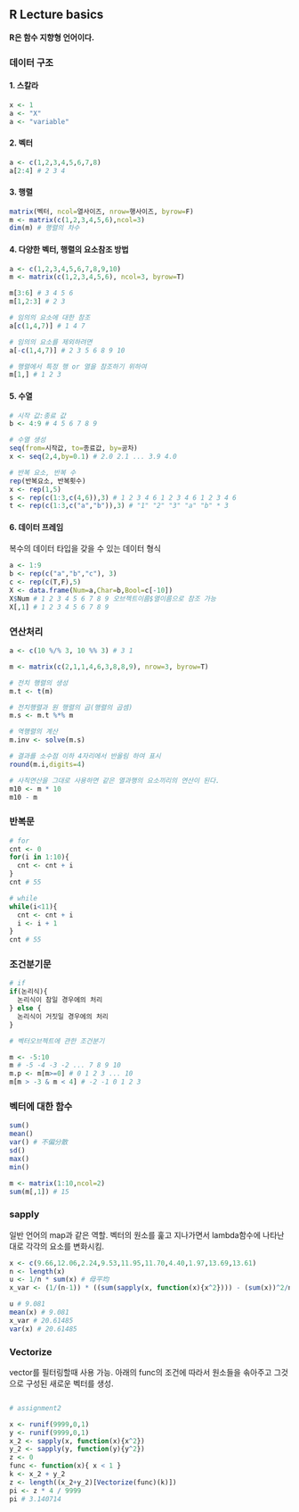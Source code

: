 ## R Lecture basics

**R은 함수 지향형 언어이다.**

### 데이터 구조

#### 1. 스칼라
```R
x <- 1
a <- "X"
a <- "variable"
```

#### 2. 벡터
```R
a <- c(1,2,3,4,5,6,7,8)
a[2:4] # 2 3 4
```

#### 3. 행렬
```R
matrix(벡터, ncol=열사이즈, nrow=행사이즈, byrow=F)
m <- matrix(c(1,2,3,4,5,6),ncol=3)
dim(m) # 행렬의 차수
```

#### 4. 다양한 벡터, 행렬의 요소참조 방법
```R
a <- c(1,2,3,4,5,6,7,8,9,10)
m <- matrix(c(1,2,3,4,5,6), ncol=3, byrow=T)

m[3:6] # 3 4 5 6
m[1,2:3] # 2 3

# 임의의 요소에 대한 참조
a[c(1,4,7)] # 1 4 7

# 임의의 요소를 제외하려면
a[-c(1,4,7)] # 2 3 5 6 8 9 10

# 행렬에서 특정 행 or 열을 참조하기 위하여
m[1,] # 1 2 3
```

#### 5. 수열
```R
# 시작 값:종료 값
b <- 4:9 # 4 5 6 7 8 9

# 수열 생성
seq(from=시작값, to=종료값, by=공차)
x <- seq(2,4,by=0.1) # 2.0 2.1 ... 3.9 4.0

# 반복 요소, 반복 수
rep(반복요소, 반복횟수)
x <- rep(1,5)
s <- rep(c(1:3,c(4,6)),3) # 1 2 3 4 6 1 2 3 4 6 1 2 3 4 6
t <- rep(c(1:3,c("a","b")),3) # "1" "2" "3" "a" "b" * 3
```

#### 6. 데이터 프레임

복수의 데이터 타입을 갖을 수 있는 데이터 형식

```R
a <- 1:9
b <- rep(c("a","b","c"), 3)
c <- rep(c(T,F),5)
X <- data.frame(Num=a,Char=b,Bool=c[-10])
X$Num # 1 2 3 4 5 6 7 8 9 오브젝트이름$열이름으로 참조 가능
X[,1] # 1 2 3 4 5 6 7 8 9
```

### 연산처리

```R
a <- c(10 %/% 3, 10 %% 3) # 3 1

m <- matrix(c(2,1,1,4,6,3,8,8,9), nrow=3, byrow=T)

# 전치 행렬의 생성
m.t <- t(m)

# 전치행렬과 원 행렬의 곱(행렬의 곱셈)
m.s <- m.t %*% m

# 역행렬의 계산
m.inv <- solve(m.s)

# 결과를 소수점 이하 4자리에서 반올림 하여 표시
round(m.i,digits=4)

# 사칙연산을 그대로 사용하면 같은 열과행의 요소끼리의 연산이 된다.
m10 <- m * 10
m10 - m
```

### 반복문

```R
# for
cnt <- 0
for(i in 1:10){
  cnt <- cnt + i
}
cnt # 55

# while
while(i<11){
  cnt <- cnt + i
  i <- i + 1
}
cnt # 55
```

### 조건분기문

```R
# if
if(논리식){
  논리식이 참일 경우에의 처리
} else {
  논리식이 거짓일 경우에의 처리
}

# 벡터오브젝트에 관한 조건분기

m <- -5:10
m # -5 -4 -3 -2 ... 7 8 9 10
m.p <- m[m>=0] # 0 1 2 3 ... 10
m[m > -3 & m < 4] # -2 -1 0 1 2 3
```

### 벡터에 대한 함수
```R
sum()
mean()
var() # 不偏分散
sd()
max()
min()

m <- matrix(1:10,ncol=2)
sum(m[,1]) # 15
```

### sapply

일반 언어의 map과 같은 역할.
벡터의 원소를 훑고 지나가면서 lambda함수에 나타난 대로 각각의 요소를 변화시킴.

```R
x <- c(9.66,12.06,2.24,9.53,11.95,11.70,4.40,1.97,13.69,13.61)
n <- length(x)
u <- 1/n * sum(x) # 母平均
x_var <- (1/(n-1)) * ((sum(sapply(x, function(x){x^2}))) - (sum(x))^2/n) # 母分散

u # 9.081
mean(x) # 9.081
x_var # 20.61485
var(x) # 20.61485
```

### Vectorize

vector를 필터링할때 사용 가능.
아래의 func의 조건에 따라서 원소들을 솎아주고 그것으로 구성된 새로운 벡터를 생성.

```R

# assignment2

x <- runif(9999,0,1)
y <- runif(9999,0,1)
x_2 <- sapply(x, function(x){x^2})
y_2 <- sapply(y, function(y){y^2})
z <- 0
func <- function(x){ x < 1 }
k <- x_2 + y_2
z <- length((x_2+y_2)[Vectorize(func)(k)])
pi <- z * 4 / 9999
pi # 3.140714

```
